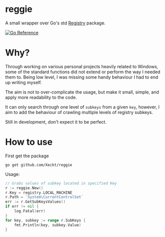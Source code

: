 # reggie
A small wrapper over Go's std [Registry](https://pkg.go.dev/golang.org/x/sys/windows/registry) package.

[![Go Reference](https://pkg.go.dev/badge/pkg.go.dev/github.com/Xeckt/reggie.svg)](https://pkg.go.dev/github.com/Xeckt/reggie)

# Why?
Through working on various personal projects heavily related to Windows, some of the standard functions
did not extend or perform the way I needed them to. Being low level, I was missing some handy behaviour I had
to end up writing myself.

The aim is not to over-complicate the usage, but make it small, simple, and apply more readability to the code.

It can only search through one level of `subkeys` from a given `key`, however, I aim to add the behaviour of crawling
multiple levels of registry subkeys.

Still in development, don't expect it to be perfect.
# How to use
First get the package
```
go get github.com/Xeckt/reggie
```

Usage:
```go
// Grabs values of subkey located in specified Key
r := reggie.New()
r.Key = registry.LOCAL_MACHINE
r.Path = `System\CurrentControlSet`
err := r.GetSubKeysValues()
if err != nil {
	log.Fatal(err)
}
for key, subkey := range r.SubKeys {
	fmt.Println(key, subkey.Value)
}
```


